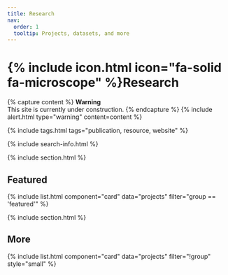 ```yaml
---
title: Research
nav:
  order: 1
  tooltip: Projects, datasets, and more
---
```


# {% include icon.html icon="fa-solid fa-microscope" %}Research

{% capture content %}
**Warning**<br>
This site is currently under construction.
{% endcapture %}
{% include alert.html type="warning" content=content %}



{% include tags.html tags="publication, resource, website" %}

{% include search-info.html %}

{% include section.html %}

## Featured

{% include list.html component="card" data="projects" filter="group == 'featured'" %}

{% include section.html %}

## More

{% include list.html component="card" data="projects" filter="!group" style="small" %}
